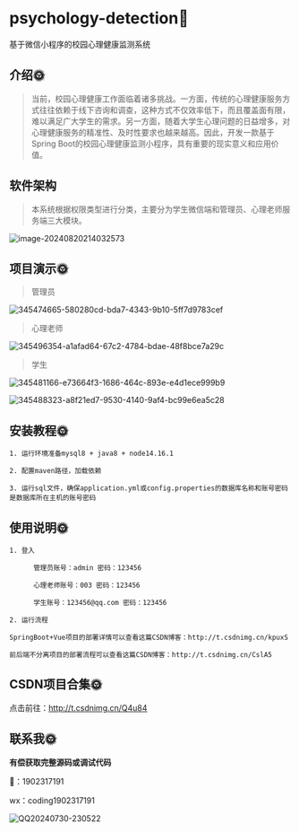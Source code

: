 #  psychology-detection🎂

基于微信小程序的校园心理健康监测系统

## 介绍🌞

> 当前，校园心理健康工作面临着诸多挑战。一方面，传统的心理健康服务方式往往依赖于线下咨询和调查，这种方式不仅效率低下，而且覆盖面有限，难以满足广大学生的需求。另一方面，随着大学生心理问题的日益增多，对心理健康服务的精准性、及时性要求也越来越高。因此，开发一款基于Spring Boot的校园心理健康监测小程序，具有重要的现实意义和应用价值。



## 软件架构

> 本系统根据权限类型进行分类，主要分为学生微信端和管理员、心理老师服务端三大模块。

![image-20240820214032573](files/image-20240820214032573.png)



## 项目演示🌞

> 管理员

![345474665-580280cd-bda7-4343-9b10-5ff7d9783cef](files/345474665-580280cd-bda7-4343-9b10-5ff7d9783cef.gif)

> 心理老师

![345496354-a1afad64-67c2-4784-bdae-48f8bce7a29c](files/345496354-a1afad64-67c2-4784-bdae-48f8bce7a29c.gif)

> 学生

![345481166-e73664f3-1686-464c-893e-e4d1ece999b9](files/345481166-e73664f3-1686-464c-893e-e4d1ece999b9.gif)



![345488323-a8f21ed7-9530-4140-9af4-bc99e6ea5c28](files/345488323-a8f21ed7-9530-4140-9af4-bc99e6ea5c28.gif)

## 安装教程🌞

```
1. 运行环境准备mysql8 + java8 + node14.16.1

2. 配置maven路径，加载依赖

3. 运行sql文件，确保application.yml或config.properties的数据库名称和账号密码是数据库所在主机的账号密码
```



## 使用说明🌞

```
1. 登入

      管理员账号：admin 密码：123456 
      
      心理老师账号：003 密码：123456 
      
      学生账号：123456@qq.com 密码：123456
  
2. 运行流程

SpringBoot+Vue项目的部署详情可以查看这篇CSDN博客：http://t.csdnimg.cn/kpuxS

前后端不分离项目的部署流程可以查看这篇CSDN博客：http://t.csdnimg.cn/CslA5
```



## CSDN项目合集🌞

点击前往：http://t.csdnimg.cn/Q4u84



## 联系我🌞

**有偿获取完整源码或调试代码**

🐧：1902317191

wx：coding1902317191



![QQ20240730-230522](https://github.com/user-attachments/assets/88e5761c-c372-4608-b65c-a1bd4e27dad0)